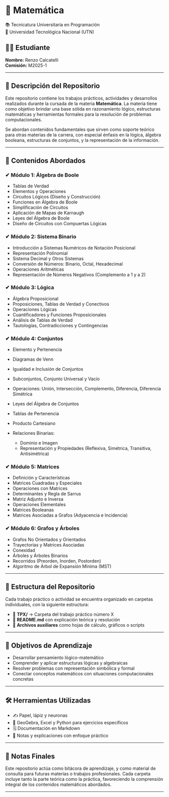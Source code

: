 # 📘 Matemática

📚 Tecnicatura Universitaria en Programación  
📍 Universidad Tecnológica Nacional (UTN)

## 👨‍🎓 Estudiante
**Nombre:** Renzo Calcatelli  
**Comisión:** M2025-1

---

## 📘 Descripción del Repositorio

Este repositorio contiene los trabajos prácticos, actividades y desarrollos realizados durante la cursada de la materia **Matemática**. La materia tiene como objetivo brindar una base sólida en razonamiento lógico, estructuras matemáticas y herramientas formales para la resolución de problemas computacionales.

Se abordan contenidos fundamentales que sirven como soporte teórico para otras materias de la carrera, con especial énfasis en la lógica, álgebra booleana, estructuras de conjuntos, y la representación de la información.

---

## 🧱 Contenidos Abordados

### ✔ Módulo 1: Álgebra de Boole

* Tablas de Verdad
* Elementos y Operaciones
* Circuitos Lógicos (Diseño y Construcción)
* Funciones en Álgebra de Boole
* Simplificación de Circuitos
* Aplicación de Mapas de Karnaugh
* Leyes del Álgebra de Boole
* Diseño de Circuitos con Compuertas Lógicas

### ✔ Módulo 2: Sistema Binario

* Introducción a Sistemas Numéricos de Notación Posicional
* Representación Polinomial
* Sistema Decimal y Otros Sistemas
* Conversión de Números: Binario, Octal, Hexadecimal
* Operaciones Aritméticas
* Representación de Números Negativos (Complemento a 1 y a 2)

### ✔ Módulo 3: Lógica

* Álgebra Proposicional
* Proposiciones, Tablas de Verdad y Conectivos
* Operaciones Lógicas
* Cuantificadores y Funciones Proposicionales
* Análisis de Tablas de Verdad
* Tautologías, Contradicciones y Contingencias

### ✔ Módulo 4: Conjuntos

* Elemento y Pertenencia
* Diagramas de Venn
* Igualdad e Inclusión de Conjuntos
* Subconjuntos, Conjunto Universal y Vacío
* Operaciones: Unión, Intersección, Complemento, Diferencia, Diferencia Simétrica
* Leyes del Álgebra de Conjuntos
* Tablas de Pertenencia
* Producto Cartesiano
* Relaciones Binarias:

  * Dominio e Imagen
  * Representación y Propiedades (Reflexiva, Simétrica, Transitiva, Antisimétrica)

### ✔ Módulo 5: Matrices

* Definición y Características
* Matrices Cuadradas y Especiales
* Operaciones con Matrices
* Determinantes y Regla de Sarrus
* Matriz Adjunto e Inversa
* Operaciones Elementales
* Matrices Booleanas
* Matrices Asociadas a Grafos (Adyacencia e Incidencia)

### ✔ Módulo 6: Grafos y Árboles

* Grafos No Orientados y Orientados
* Trayectorias y Matrices Asociadas
* Conexidad
* Árboles y Árboles Binarios
* Recorridos (Preorden, Inorden, Postorden)
* Algoritmo de Árbol de Expansión Mínima (MST)

---

## 📂 Estructura del Repositorio

Cada trabajo práctico o actividad se encuentra organizado en carpetas individuales, con la siguiente estructura:

* 📁 **TPX/** → Carpeta del trabajo práctico número X
* 📄 **README.md** con explicación teórica y resolución
* 🧮 **Archivos auxiliares** como hojas de cálculo, gráficos o scripts

---

## 🎯 Objetivos de Aprendizaje

* Desarrollar pensamiento lógico-matemático
* Comprender y aplicar estructuras lógicas y algebraicas
* Resolver problemas con representación simbólica y formal
* Conectar conceptos matemáticos con situaciones computacionales concretas

---

## 🛠️ Herramientas Utilizadas

* ✍️ Papel, lápiz y neuronas
* 📐 GeoGebra, Excel y Python para ejercicios específicos
* 🗒️ Documentación en Markdown
* 🔎 Notas y explicaciones con enfoque práctico

---

## 📎 Notas Finales

Este repositorio actúa como bitácora de aprendizaje, y como material de consulta para futuras materias o trabajos profesionales. Cada carpeta incluye tanto la parte teórica como la práctica, favoreciendo la comprensión integral de los contenidos matemáticos abordados.

---
